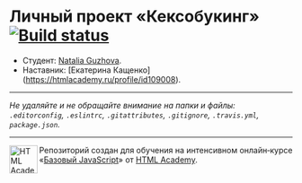# Личный проект «Кексобукинг» [![Build status][travis-image]][travis-url]

* Студент: [Natalia Guzhova](https://up.htmlacademy.ru/javascript/11/user/242302).
* Наставник: [Екатерина Кащенко] 
(https://htmlacademy.ru/profile/id109008).

---

_Не удаляйте и не обращайте внимание на папки и файлы:_<br>
_`.editorconfig`, `.eslintrc`, `.gitattributes`, `.gitignore`, `.travis.yml`, `package.json`._

---

<a href="https://htmlacademy.ru/intensive/javascript"><img align="left" width="50" height="50" title="HTML Academy" src="https://up.htmlacademy.ru/static/img/intensive/javascript/logo-for-github.svg"></a>

Репозиторий создан для обучения на интенсивном онлайн‑курсе «[Базовый JavaScript](https://htmlacademy.ru/intensive/javascript)» от [HTML Academy](https://htmlacademy.ru).

[travis-image]: https://travis-ci.org/htmlacademy-javascript/242302-keksobooking.svg?branch=master
[travis-url]: https://travis-ci.org/htmlacademy-javascript/242302-keksobooking
